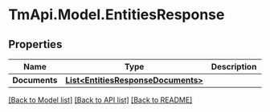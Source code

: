 # TmApi.Model.EntitiesResponse
## Properties

Name | Type | Description | Notes
------------ | ------------- | ------------- | -------------
**Documents** | [**List&lt;EntitiesResponseDocuments&gt;**](EntitiesResponseDocuments.md) |  | [optional] 

[[Back to Model list]](../README.md#documentation-for-models) [[Back to API list]](../README.md#documentation-for-api-endpoints) [[Back to README]](../README.md)

